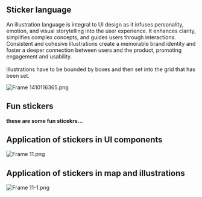 <h2 style="text-align: left">Sticker language
</h2>
<p style="text-align: left">An illustration language is integral to UI design as it infuses personality, emotion, and visual storytelling into the user experience. It enhances clarity, simplifies complex concepts, and guides users through interactions. Consistent and cohesive illustrations create a memorable brand identity and foster a deeper connection between users and the product, promoting engagement and usability.<br>
<br>Illustrations have to be bounded by boxes and then set into the grid that has been set.
</p>
<p style="text-align: left">
<img src="https://bucket-production-5169.up.railway.app/uploads/uploads/1743602438884-8d73f069-1743602438137-kpidru5d41h.png" alt="Frame 1410116365.png">
</p>
<h2 style="text-align: left">Fun stickers
</h2>
<p style="text-align: left">
</p>
<p style="text-align: left"><strong>these are some fun sticekrs...</strong>
</p>
<h2 style="text-align: left">Application of stickers in UI components
</h2>
<p style="text-align: left">
<img src="https://bucket-production-5169.up.railway.app/uploads/uploads/1743602561842-685cf90c-1743602560119-nua6bcltkri.png" alt="Frame 11.png">
</p>
<h2 style="text-align: left">Application of stickers in map and illustrations
</h2>
<p style="text-align: left">
<img src="https://bucket-production-5169.up.railway.app/uploads/uploads/1743602591799-bdb73a49-1743602590119-uj3hyjkweus.png" alt="Frame 11-1.png">
</p>